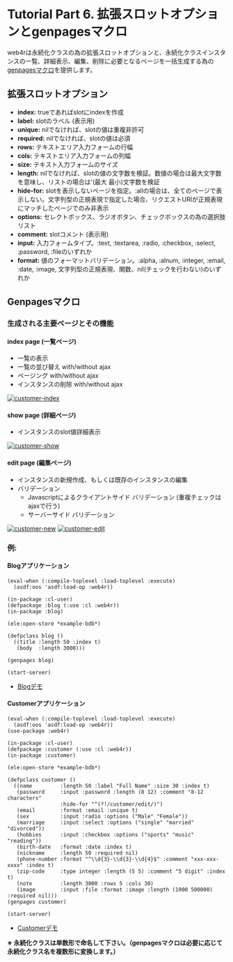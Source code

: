 Tutorial Part 6. 拡張スロットオプションとgenpagesマクロ
========================================================
web4rは永続化クラスの為の拡張スロットオプションと、永続化クラスインスタンスの一覧、詳細表示、編集、削除に必要となるページを一括生成する為の[genpagesマクロ](http://web4r.org/en/api#genpages)を提供します。

拡張スロットオプション
-----------------------
- **index:**    trueであればslotにindexを作成
- **label:**    slotのラベル (表示用)
- **unique:**   nilでなければ、slotの値は重複非許可
- **required:** nilでなければ、slotの値は必須
- **rows:**     テキストエリア入力フォームの行幅
- **cols:**     テキストエリア入力フォームの列幅
- **size:**     テキスト入力フォームのサイズ
- **length:**   nilでなければ、slotの値の文字数を検証。数値の場合は最大文字数を意味し、リストの場合は'(最大 最小)文字数を検証
- **hide-for:** slotを表示しないページを指定。:allの場合は、全てのページで表示しない。文字列型の正規表現で指定した場合、リクエストURIが正規表現にマッチしたページでのみ非表示
- **options:**  セレクトボックス、ラジオボタン、チェックボックスの為の選択肢リスト
- **comment:**  slotコメント (表示用)
- **input:**    入力フォームタイプ。:text, :textarea, :radio, :checkbox, :select, :password, :fileのいずれか
- **format:**   値のフォーマットバリデーション。:alpha, :alnum, :integer, :email, :date, :image, 文字列型の正規表現、関数、nil(チェックを行わない)のいずれか

Genpagesマクロ
---------------

### 生成される主要ページとその機能

#### index page (一覧ページ)
- 一覧の表示
- 一覧の並び替え with/without ajax
- ページング with/without ajax 
- インスタンスの削除 with/without ajax

[![customer-index](http://web4r.org/customer-index-thumbnail.png)](http://web4r.org/customer-index.png)

#### show page (詳細ページ)
- インスタンスのslot値詳細表示

[![customer-show](http://web4r.org/customer-show-thumbnail.png)](http://web4r.org/customer-show.png)

#### edit page (編集ページ)
- インスタンスの新規作成、もしくは既存のインスタンスの編集
- バリデーション
    - Javascriptによるクライアントサイド バリデーション (重複チェックはajaxで行う)
    - サーバーサイド バリデーション

[![customer-new](http://web4r.org/customer-new-thumbnail.png)](http://web4r.org/customer-new.png)
[![customer-edit](http://web4r.org/customer-edit-thumbnail.png)](http://web4r.org/customer-edit.png)


### 例:

#### Blogアプリケーション

    (eval-when (:compile-toplevel :load-toplevel :execute)
      (asdf:oos 'asdf:load-op :web4r))
    
    (in-package :cl-user)
    (defpackage :blog (:use :cl :web4r))
    (in-package :blog)
    
    (ele:open-store *example-bdb*)
    
    (defpclass blog ()
      ((title :length 50 :index t)
       (body  :length 3000)))
    
    (genpages blog)
    
    (start-server)

- [Blogデモ](http://demo.web4r.org/blog)

#### Customerアプリケーション

    (eval-when (:compile-toplevel :load-toplevel :execute)
      (asdf:oos 'asdf:load-op :web4r))
    (use-package :web4r)
    
    (in-package :cl-user)
    (defpackage :customer (:use :cl :web4r))
    (in-package :customer)
    
    (ele:open-store *example-bdb*)
    
    (defpclass customer ()
      ((name         :length 50 :label "Full Name" :size 30 :index t)
       (password     :input :password :length (8 12) :comment "8-12 characters"
                     :hide-for "^(?!/customer/edit/)")
       (email        :format :email :unique t)
       (sex          :input :radio :options ("Male" "Female"))
       (marriage     :input :select :options ("single" "married" "divorced"))
       (hobbies      :input :checkbox :options ("sports" "music" "reading"))
       (birth-date   :format :date :index t)
       (nickname     :length 50 :required nil)
       (phone-number :format "^\\d{3}-\\d{3}-\\d{4}$" :comment "xxx-xxx-xxxx" :index t)
       (zip-code     :type integer :length (5 5) :comment "5 digit" :index t)
       (note         :length 3000 :rows 5 :cols 30)
       (image        :input :file :format :image :length (1000 500000) :required nil)))
    (genpages customer)
    
    (start-server)

- [Customerデモ](http://demo.web4r.org/customer)

**※ 永続化クラスは単数形で命名して下さい。（genpagesマクロは必要に応じて永続化クラス名を複数形に変換します。）**
